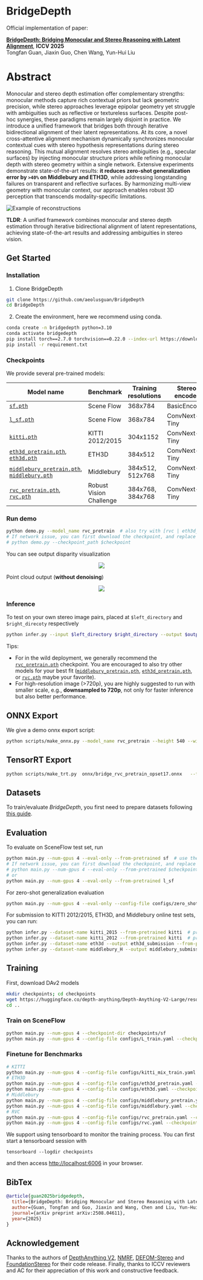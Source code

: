 # BridgeDepth

Official implementation of paper:

[**BridgeDepth: Bridging Monocular and Stereo Reasoning with Latent Alignment**](https://www.arxiv.org/abs/2508.04611), **ICCV 2025**<br/>
Tongfan Guan, Jiaxin Guo, Chen Wang, Yun-Hui Liu<br/>

# Abstract
Monocular and stereo depth estimation offer complementary strengths: monocular methods capture rich contextual priors but lack geometric precision, while stereo approaches leverage epipolar geometry yet struggle with ambiguities such as reflective or textureless surfaces. Despite post-hoc synergies, these paradigms remain largely disjoint in practice. We introduce a unified framework that bridges both through iterative bidirectional alignment of their latent representations. At its core, a novel cross-attentive alignment mechanism dynamically synchronizes monocular contextual cues with stereo hypothesis representations during stereo reasoning. This mutual alignment resolves stereo ambiguities (e.g., specular surfaces) by injecting monocular structure priors while refining monocular depth with stereo geometry within a single network. Extensive experiments demonstrate state-of-the-art results: **it reduces zero-shot generalization error by `>40%` on Middlebury and ETH3D**, while addressing longstanding failures on transparent and reflective surfaces. By harmonizing multi-view geometry with monocular context, our approach enables robust 3D perception that transcends modality-specific limitations.

![Example of reconstructions](assets/overview.png)

**TLDR**: A unified framework combines monocular and stereo depth estimation through iterative bidirectional alignment of latent representations, achieving state-of-the-art results and addressing ambiguities in stereo vision.

## Get Started

### Installation

1. Clone BridgeDepth
```bash
git clone https://github.com/aeolusguan/BridgeDepth
cd BridgeDepth
```

2. Create the environment, here we recommend using conda.
```bash
conda create -n bridgedepth python=3.10
conda activate bridgedepth
pip install torch==2.7.0 torchvision==0.22.0 --index-url https://download.pytorch.org/whl/cu126  # use the correct version of cuda for your system
pip install -r requirement.txt
```

### Checkpoints

We provide several pre-trained models:


| Model name | Benchmark | Training resolutions | Stereo encoder | Training Config |
|------------|-----------|----------------------|----------------|-----------------|
| [`sf.pth`](https://huggingface.co/aeolusguan/BridgeDepth/resolve/main/bridge_sf.pth) | Scene Flow | 368x784 | BasicEncoder | [`default.py`](bridgedepth/config/default.py) |
| [`l_sf.pth`](https://huggingface.co/aeolusguan/BridgeDepth/resolve/main/bridge_l_sf.pth) | Scene Flow | 368x784 | ConvNext-Tiny | [`l_train.yaml`](configs/L_train.yaml) |
| [`kitti.pth`](https://huggingface.co/aeolusguan/BridgeDepth/resolve/main/bridge_kitti.pth) | KITTI 2012/2015 | 304x1152 |ConvNext-Tiny | [`kitti_mix_train.yaml`](configs/kitti_mix_train.yaml) |
|[`eth3d_pretrain.pth`](https://huggingface.co/aeolusguan/BridgeDepth/resolve/main/bridge_eth3d_pretrain.pth),  [`eth3d.pth`](https://huggingface.co/aeolusguan/BridgeDepth/resolve/main/bridge_eth3d.pth)  | ETH3D | 384x512 | ConvNext-Tiny | [`eth3d_pretrain.yaml`](configs/eth3d_pretrain.yaml), [`eth3d.yaml`](configs/eth3d.yaml) |
| [`middlebury_pretrain.pth`](https://huggingface.co/aeolusguan/BridgeDepth/resolve/main/bridge_middlebury_pretrain.pth), [`middlebury.pth`](https://huggingface.co/aeolusguan/BridgeDepth/resolve/main/bridge_middlebury.pth) | Middlebury | 384x512, 512x768 | ConvNext-Tiny | [`middlebury_pretrain.yaml`](configs/middlebury_pretrain.yaml), [`middlebury.yaml`](configs/middlebury.yaml) |
| [`rvc_pretrain.pth`](https://huggingface.co/aeolusguan/BridgeDepth/resolve/main/bridge_rvc_pretrain.pth), [`rvc.pth`](https://huggingface.co/aeolusguan/BridgeDepth/resolve/main/bridge_rvc.pth) | Robust Vision Challenge | 384x768, 384x768 | ConvNext-Tiny | [`rvc_pretrain.yaml`](configs/rvc_pretrain.yaml), [`rvc.yaml`](configs/rvc.yaml) |


### Run demo
```bash
python demo.py --model_name rvc_pretrain  # also try with [rvc | eth3d_pretrain | middlebury_pretrain]
# If network issue, you can first download the checkpoint, and replace $checkpoint to the path of checkpoint file
# python demo.py --checkpoint_path $checkpoint
```

You can see output disparity visualization
<p align="center">
  <img src="./assets/vis.png">
</p>

Point cloud output (**without denoising**)
<p align="center">
  <img src="./assets/cloud.gif">
</p>

### Inference
To test on your own stereo image pairs, placed at `$left_directory` and `$right_direcoty` respectively
```bash
python infer.py --input $left_directory $right_directory --output $output_directory --from-pretrained rvc_pretrain # also try with [rvc | eth3d_pretrain | middlebury_pretrain]
```

Tips:
- For in the wild deployment, we generally recommend the [`rvc_pretrain.pth`](https://huggingface.co/aeolusguan/BridgeDepth/resolve/main/bridge_rvc_pretrain.pth) checkpoint. You are encouraged to also try other models for your best fit ([`middlebury_pretrain.pth`](https://huggingface.co/aeolusguan/BridgeDepth/resolve/main/bridge_middlebury_pretrain.pth), [`eth3d_pretrain.pth`](https://huggingface.co/aeolusguan/BridgeDepth/resolve/main/bridge_eth3d_pretrain.pth), or [`rvc.pth`](https://huggingface.co/aeolusguan/BridgeDepth/resolve/main/bridge_rvc.pth) maybe your favorite).
- For high-resolution image (>720p), you are highly suggested to run with smaller scale, e.g., **downsampled to 720p**, not only for faster inference but also better performance.

## ONNX Export
We give a demo onnx export script:
```bash
python scripts/make_onnx.py --model_name rvc_pretrain --height 540 --width 960 # adjust input size and model id for your need
```

## TensorRT Export
```bash
python scripts/make_trt.py  onnx/bridge_rvc_pretrain_opset17.onnx   --fp16 --workspace 4096   --min-shape left=1x3x480x720  --opt-shape left=1x3x540x960  --max-shape left=1x3x720x1280   --min-shape right=1x3x480x720 --opt-shape right=1x3x540x960 --max-shape right=1x3x720x1280
```

## Datasets
To train/evaluate _BridgeDepth_, you first need to prepare datasets following [this guide](bridgedepth/dataloader/README.md).

## Evaluation
To evaluate on SceneFlow test set, run
```bash
python main.py --num-gpus 4 --eval-only --from-pretrained sf  # use the number of gpus for your need
# If network issue, you can first download the checkpoint, and replace $checkpoint to the path of checkpoint file
# python main.py --num-gpus 4 --eval-only --from-pretrained $checkpoint
# or
python main.py --num-gpus 4 --eval-only --from-pretrained l_sf
```
For zero-shot generalization evaluation
```bash
python main.py --num-gpus 4 --eval-only --config-file configs/zero_shot_evaluation.yaml --from-pretrained sf
```
For submission to KITTI 2012/2015, ETH3D, and Middlebury online test sets, you can run:
```bash
python infer.py --dataset-name kitti_2015 --from-pretrained kitti  # produce kitti_2015_submission in current working directory
python infer.py --dataset-name kitti_2012 --from-pretrained kitti  # produce kitti_2012_submission in current working directory
python infer.py --dataset-name eth3d --output eth3d_submission --from-pretrained eth3d  # try with --from-pretrained rvc for _RVC submission
python infer.py --dataset-name middlebury_H --output middlebury_submission --from-pretrained middlebury # try with --from-pretrained rvc for _RVC submission
```

## Training

First, download DAv2 models
```bash
mkdir checkpoints; cd checkpoints
wget https://huggingface.co/depth-anything/Depth-Anything-V2-Large/resolve/main/depth_anything_v2_vitl.pth
cd ..
```

### Train on SceneFlow
```bash
python main.py --num-gpus 4 --checkpoint-dir checkpoints/sf
python main.py --num-gpus 4 --config-file configs/L_train.yaml --checkpoint-dir checkpoints/l_sf
```

### Finetune for Benchmarks

```bash
# KITTI
python main.py --num-gpus 4 --config-file configs/kitti_mix_train.yaml --checkpoint-dir checkpoints/kitti SOLVER.RESUME checkpoints/l_sf/step_300000.pth
# ETH3D
python main.py --num-gpus 4 --config-file configs/eth3d_pretrain.yaml --checkpoint-dir checkpoints/eth3d_pretrain SOLVER.RESUME checkpoints/l_sf/step_300000.pth
python main.py --num-gpus 4 --config-file configs/eth3d.yaml --checkpoint-dir checkpoints/eth3d SOLVER.RESUME checkpoints/eth3d_pretrain/step_300000.pth
# Middlebury
python main.py --num-gpus 4 --config-file configs/middlebury_pretrain.yaml --checkpoint-dir checkpoints/middlebury_pretrain SOLVER.RESUME checkpoints/l_sf/step_300000.pth
python main.py --num-gpus 4 --config-file configs/middlebury.yaml --checkpoint-dir checkpoints/middlebury SOLVER.RESUME checkpoints/middlebury_pretrain/step_200000.pth
# RVC
python main.py --num-gpus 4 --config-file configs/rvc_pretrain.yaml --checkpoint-dir checkpoints/rvc_pretrain SOLVER.RESUME checkpoints/l_sf/step_300000.pth
python main.py --num-gpus 4 --config-file configs/rvc.yaml --checkpoint-dir checkpoints/rvc SOLVER.RESUME checkpoints/rvc_pretrain/step_200000.pth
```

We support using tensorboard to monitor the training process. You can first start a tensorboard session with

```shell
tensorboard --logdir checkpoints
```

and then access [http://localhost:6006](http://localhost:6066) in your browser.

## BibTex
```bibtex
@article{guan2025bridgedepth,
  title={BridgeDepth: Bridging Monocular and Stereo Reasoning with Latent Alignment},
  author={Guan, Tongfan and Guo, Jiaxin and Wang, Chen and Liu, Yun-Hui},
  journal={arXiv preprint arXiv:2508.04611},
  year={2025}
}
```

## Acknowledgement
Thanks to the authors of [DepthAnything V2](https://github.com/DepthAnything/Depth-Anything-V2), [NMRF](https://github.com/aeolusguan/NMRF), [DEFOM-Stereo](https://github.com/Insta360-Research-Team/DEFOM-Stereo) and [FoundationStereo](https://github.com/NVlabs/FoundationStereo) for their code release. Finally, thanks to ICCV reviewers and AC for their appreciation of this work and constructive feedback.
